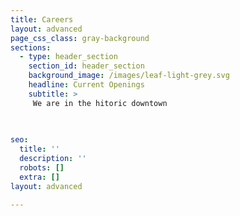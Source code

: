 ```yaml
---
title: Careers
layout: advanced
page_css_class: gray-background
sections:
  - type: header_section
    section_id: header_section
    background_image: /images/leaf-light-grey.svg
    headline: Current Openings
    subtitle: >
     We are in the hitoric downtown 
      
  

seo:
  title: ''
  description: ''
  robots: []
  extra: []
layout: advanced

---
```

